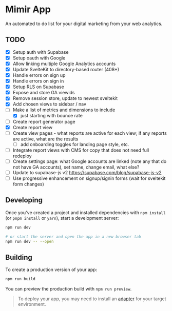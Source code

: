 # Mimir App

An automated to do list for your digital marketing from your web analytics.

## TODO

- [x] Setup auth with Supabase
- [x] Setup oauth with Google
- [x] Allow linking multiple Google Analytics accounts
- [x] Update SvelteKit to directory-based router (408+)
- [x] Handle errors on sign up
- [x] Handle errors on sign in
- [x] Setup RLS on Supabase
- [x] Expose and store GA viewids
- [x] Remove session store, update to newest sveltekit
- [x] Add chosen views to sidebar / nav
- [ ] Make a list of metrics and dimensions to include
  - [x] just starting with bounce rate
- [ ] Create report generator page
- [x] Create report view
- [ ] Create view pages - what reports are active for each view; if any reports are active, what are the results
  - [ ] add onboarding toggles for landing page style, etc.
- [ ] Integrate report views with CMS for copy that does not need full redeploy
- [ ] Create settings page: what Google accounts are linked (note any that do not have GA accounts), set name, change email, what else?
- [ ] Update to supabase-js v2 https://supabase.com/blog/supabase-js-v2
- [ ] Use progressive enhancement on signup/signin forms (wait for sveltekit form changes)

## Developing

Once you've created a project and installed dependencies with `npm install` (or `pnpm install` or `yarn`), start a development server:

```bash
npm run dev

# or start the server and open the app in a new browser tab
npm run dev -- --open
```

## Building

To create a production version of your app:

```bash
npm run build
```

You can preview the production build with `npm run preview`.

> To deploy your app, you may need to install an [adapter](https://kit.svelte.dev/docs/adapters) for your target environment.
